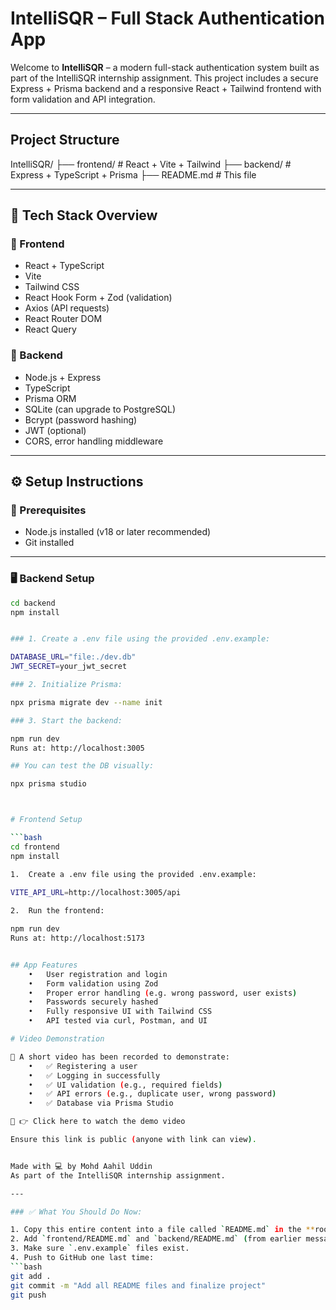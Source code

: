 #  IntelliSQR – Full Stack Authentication App

Welcome to **IntelliSQR** – a modern full-stack authentication system built as part of the IntelliSQR internship assignment. This project includes a secure Express + Prisma backend and a responsive React + Tailwind frontend with form validation and API integration.

---

##  Project Structure

IntelliSQR/
├── frontend/      # React + Vite + Tailwind
├── backend/       # Express + TypeScript + Prisma
├── README.md      # This file

---

## 🚀 Tech Stack Overview

### 🔹 Frontend
- React + TypeScript
- Vite
- Tailwind CSS
- React Hook Form + Zod (validation)
- Axios (API requests)
- React Router DOM
- React Query

### 🔹 Backend
- Node.js + Express
- TypeScript
- Prisma ORM
- SQLite (can upgrade to PostgreSQL)
- Bcrypt (password hashing)
- JWT (optional)
- CORS, error handling middleware

---

## ⚙️ Setup Instructions

### 🔧 Prerequisites

- Node.js installed (v18 or later recommended)
- Git installed

---

### 🖥️ Backend Setup

```bash
cd backend
npm install


### 1. Create a .env file using the provided .env.example:

DATABASE_URL="file:./dev.db"
JWT_SECRET=your_jwt_secret

### 2. Initialize Prisma:

npx prisma migrate dev --name init

### 3. Start the backend:

npm run dev
Runs at: http://localhost:3005

## You can test the DB visually:

npx prisma studio



# Frontend Setup 

```bash 
cd frontend
npm install

1.	Create a .env file using the provided .env.example:
   
VITE_API_URL=http://localhost:3005/api

2.	Run the frontend:

npm run dev
Runs at: http://localhost:5173


## App Features
	•	User registration and login
	•	Form validation using Zod
	•	Proper error handling (e.g. wrong password, user exists)
	•	Passwords securely hashed
	•	Fully responsive UI with Tailwind CSS
	•	API tested via curl, Postman, and UI

# Video Demonstration

📌 A short video has been recorded to demonstrate:
	•	✅ Registering a user
	•	✅ Logging in successfully
	•	✅ UI validation (e.g., required fields)
	•	✅ API errors (e.g., duplicate user, wrong password)
	•	✅ Database via Prisma Studio

🎥 👉 Click here to watch the demo video

Ensure this link is public (anyone with link can view).


Made with 💻 by Mohd Aahil Uddin
As part of the IntelliSQR internship assignment.

---

### ✅ What You Should Do Now:

1. Copy this entire content into a file called `README.md` in the **root** of your repo.
2. Add `frontend/README.md` and `backend/README.md` (from earlier message).
3. Make sure `.env.example` files exist.
4. Push to GitHub one last time:
```bash
git add .
git commit -m "Add all README files and finalize project"
git push

